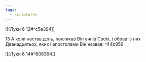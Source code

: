 ```yaml
---
tags:
  - scriptures
---
```


![[Луки 6 12#^c5a394]]

13 А коли настав день, покликав Він учнів Своїх, і обрав із них Дванадцятьох, яких і апостолами Він назвав: ^44b959

![[Луки 6 14#^608364]]